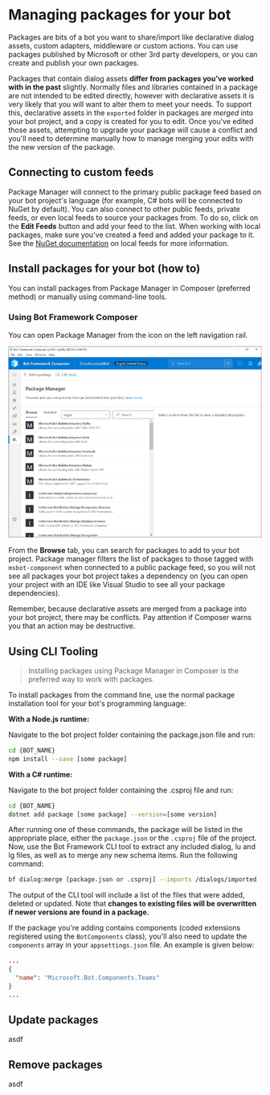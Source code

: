 # Managing packages for your bot

Packages are bits of a bot you want to share/import like declarative dialog assets, custom adapters, middleware or custom actions. You can use packages published by Microsoft or other 3rd party developers, or you can create and publish your own packages.

Packages that contain dialog assets **differ from packages you've worked with in the past** slightly. Normally files and libraries contained in a package are not intended to be edited directly, however with declarative assets it is very likely that you will want to alter them to meet your needs. To support this, declarative assets in the `exported` folder in packages are _merged_ into your bot project, and a copy is created for you to edit. Once you've edited those assets, attempting to upgrade your package will cause a conflict and you'll need to determine manually how to manage merging your edits with the new version of the package.

## Connecting to custom feeds

Package Manager will connect to the primary public package feed based on your bot project's language (for example, C# bots will be connected to NuGet by default). You can also connect to other public feeds, private feeds, or even local feeds to source your packages from. To do so, click on the **Edit Feeds** button and add your feed to the list. When working with local packages, make sure you've created a feed and added your package to it. See the [NuGet documentation](https://docs.microsoft.com/en-us/nuget/hosting-packages/local-feeds) on local feeds for more information.

## Install packages for your bot (how to)

You can install packages from Package Manager in Composer (preferred method) or manually using command-line tools.

### Using Bot Framework Composer

You can open Package Manager from the icon on the left navigation rail.

![Package Manager](assets/packageManager.png)

From the **Browse** tab, you can search for packages to add to your bot project. Package manager filters the list of packages to those tagged with `msbot-component` when connected to a public package feed, so you will not see all packages your bot project takes a dependency on (you can open your project with an IDE like Visual Studio to see all your package dependencies).

Remember, because declarative assets are merged from a package into your bot project, there may be conflicts. Pay attention if Composer warns you that an action may be destructive.

## Using CLI Tooling

> Installing packages using Package Manager in Composer is the preferred way to work with packages.

To install packages from the command line, use the normal package installation tool for your bot's programming language:

**With a Node.js runtime:**

Navigate to the bot project folder containing the package.json file and run:

```bash
cd {BOT_NAME}
npm install --save [some package]
```

**With a C# runtime:**

Navigate to the bot project folder containing the .csproj file and run:

```bash
cd {BOT_NAME}
dotnet add package [some package] --version=[some version]
```

After running one of these commands, the package will be listed in the appropriate place, either the `package.json` or the `.csproj` file of the project. Now, use the Bot Framework CLI tool to extract any included dialog, lu and lg files, as well as to merge any new schema items. Run the following command:

```bash
bf dialog:merge [package.json or .csproj] --imports /dialogs/imported --output /schemas/sdk
```

The output of the CLI tool will include a list of the files that were added, deleted or updated. Note that **changes to existing files will be overwritten if newer versions are found in a package.**

If the package you're adding contains components (coded extensions registered using the `BotComponents` class), you'll also need to update the `components` array in your `appsettings.json` file. An example is given below:

```json
...
{
  "name": "Microsoft.Bot.Components.Teams"
}
...
```

## Update packages

asdf

## Remove packages

asdf
